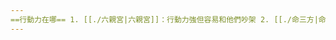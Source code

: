 ```yaml
---
==行動力在哪== 1. [[./六親宮|六親宮]]：行動力強但容易和他們吵架 2. [[./命三方|命三方]]：自己行動力強，做事閑不住，喜歡快速 3. [[疾厄宮|疾厄宮]]：肺部較弱 4. [[遷移宮|遷移宮]]與[[奴仆宮|奴仆宮]]：在外容易小意外磕磕碰碰，交友宮講義氣。 5. [[田宅宮|田宅宮]]：穩定居多（一樣有磕碰） 6. [[福德宮|福德宮]]：會暗駡批判別人
---
```

